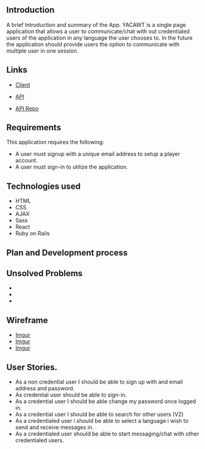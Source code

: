 ## Introduction

A brief Introduction and summary of the App.
YACAWT is a single page application that allows a user to communicate/chat with out credentialed users of the application in any language the user chooses to.
In the future the application should provide users the option to communicate with multiple user in one session.

## Links

  - [Client]()

  - [API]()

  - [API Repo](https://github.com/ACharlesL/Password-Manager-api)

## Requirements

This application requires the following:
  - A user must signup with a unique email address to setup a player account.
  - A user must sign-in to utilize the application.

## Technologies used

* HTML
* CSS
* AJAX
* Sass
* React
* Ruby on Rails

## Plan and Development process


## Unsolved Problems
  -
  -
  -

## Wireframe
  - [Imgur](https://i.imgur.com/eSNvdWz.png)
  - [Imgur](https://i.imgur.com/1PNzo29.png)
  - [Imgur](https://i.imgur.com/7fJr7L2.png)

## User Stories.
* As a non credential user I should be able to sign up with and email address and password.
* As credential user should be able to sign-in.
* As a credential user I should be able change my password once logged in.
* As a credential user I should be able to search for other users (V2)
* As a credentialed user i should be able to select a language i wish to send and receive messages in.
* As a credentialed user should be able to start messaging/chat with other credentialed users.
